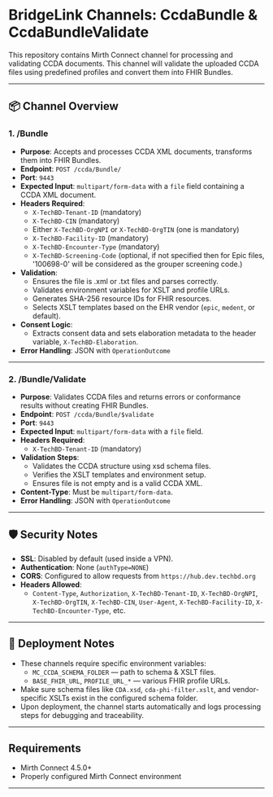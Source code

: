 # BridgeLink Channels: CcdaBundle & CcdaBundleValidate

This repository contains Mirth Connect channel for processing and validating CCDA documents. This channel will validate the uploaded CCDA files using predefined profiles and convert them into FHIR Bundles.

---

## 📦 Channel Overview

### 1. **/Bundle**
- **Purpose**: Accepts and processes CCDA XML documents, transforms them into FHIR Bundles.
- **Endpoint**: `POST /ccda/Bundle/`
- **Port**: `9443`
- **Expected Input**: `multipart/form-data` with a `file` field containing a CCDA XML document.
- **Headers Required**:
  - `X-TechBD-Tenant-ID` (mandatory)
  - `X-TechBD-CIN` (mandatory)
  - Either `X-TechBD-OrgNPI` or `X-TechBD-OrgTIN` (one is mandatory)
  - `X-TechBD-Facility-ID` (mandatory)
  - `X-TechBD-Encounter-Type` (mandatory)
  - `X-TechBD-Screening-Code` (optional, if not specified then for Epic files, '100698-0' will be considered as the grouper screening code.)
- **Validation**:
  - Ensures the file is .xml or .txt files and parses correctly.
  - Validates environment variables for XSLT and profile URLs.
  - Generates SHA-256 resource IDs for FHIR resources.
  - Selects XSLT templates based on the EHR vendor (`epic`, `medent`, or default).
- **Consent Logic**:
  - Extracts consent data and sets elaboration metadata to the header variable, `X-TechBD-Elaboration`.
- **Error Handling**: JSON with `OperationOutcome`

---

### 2. **/Bundle/Validate**
- **Purpose**: Validates CCDA files and returns errors or conformance results without creating FHIR Bundles.
- **Endpoint**: `POST /ccda/Bundle/$validate`
- **Port**: `9443`
- **Expected Input**: `multipart/form-data` with a `file` field.
- **Headers Required**:
  - `X-TechBD-Tenant-ID` (mandatory)
- **Validation Steps**:
  - Validates the CCDA structure using xsd schema files.
  - Verifies the XSLT templates and environment setup.
  - Ensures file is not empty and is a valid CCDA XML.
- **Content-Type**: Must be `multipart/form-data`.
- **Error Handling**: JSON with `OperationOutcome`

---

## 🛡 Security Notes

- **SSL**: Disabled by default (used inside a VPN).
- **Authentication**: None (`authType=NONE`)
- **CORS**: Configured to allow requests from `https://hub.dev.techbd.org`
- **Headers Allowed**:
  - `Content-Type`, `Authorization`, `X-TechBD-Tenant-ID`, `X-TechBD-OrgNPI`, `X-TechBD-OrgTIN`, `X-TechBD-CIN`, `User-Agent`, `X-TechBD-Facility-ID`, `X-TechBD-Encounter-Type`, etc.

---

## 🚀 Deployment Notes

- These channels require specific environment variables:
  - `MC_CCDA_SCHEMA_FOLDER` — path to schema & XSLT files.
  - `BASE_FHIR_URL`, `PROFILE_URL_*` — various FHIR profile URLs.
- Make sure schema files like `CDA.xsd`, `cda-phi-filter.xslt`, and vendor-specific XSLTs exist in the configured schema folder.
- Upon deployment, the channel starts automatically and logs processing steps for debugging and traceability.

---

## Requirements

- Mirth Connect 4.5.0+
- Properly configured Mirth Connect environment

---
